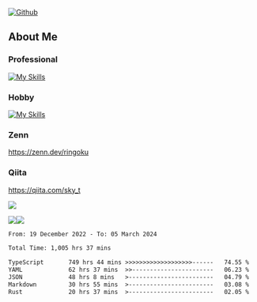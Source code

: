 [![Github](https://img.shields.io/github/followers/skyt-a?label=Follow&style=social)](https://github.com/skyt-a)

## About Me
### Professional
[![My Skills](https://skillicons.dev/icons?i=react,ts,js,nodejs,java,graphql,firebase,githubactions&theme=light)](https://skillicons.dev)
### Hobby
[![My Skills](https://skillicons.dev/icons?i=unity,rust,py&theme=light)](https://skillicons.dev)

### Zenn
https://zenn.dev/ringoku
### Qiita
https://qiita.com/sky_t


![](https://github-profile-summary-cards.vercel.app/api/cards/profile-details?username=skyt-a&theme=default)

![](https://github-profile-summary-cards.vercel.app/api/cards/repos-per-language?username=skyt-a&theme=default)![](https://github-profile-summary-cards.vercel.app/api/cards/stats?username=RinGoku&theme=default)

<!--START_SECTION:waka-->

```txt
From: 19 December 2022 - To: 05 March 2024

Total Time: 1,005 hrs 37 mins

TypeScript       749 hrs 44 mins >>>>>>>>>>>>>>>>>>>------   74.55 %
YAML             62 hrs 37 mins  >>-----------------------   06.23 %
JSON             48 hrs 8 mins   >------------------------   04.79 %
Markdown         30 hrs 55 mins  >------------------------   03.08 %
Rust             20 hrs 37 mins  >------------------------   02.05 %
```

<!--END_SECTION:waka-->
